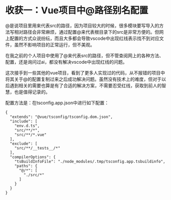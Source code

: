 # 收获一：Vue项目中@路径别名配置

@是说项目里用来代表src的路径，因为项目较大的时候，很多模块要写导入的方法写相对路径会非常麻烦，通过配置@来代表根目录下的src是非常方便的。但网上配置的方式众说纷纭，而且大多都会导致vscode中出现红线表示找不到对应文件，虽然不影响项目的正常运行，但不美观。

在我之前的个人项目中使用了@来代表src的路径，但不管查阅网上的各种方法、配置，还是询问过ai，都没有解决vscode中出现红线的问题。

这次接手到一些其他的vue项目，看到了更多人实现过的代码，从不报错的项目中将其关于@的配置复制过来之后成功解决问题。虽然没有技术上的难度，但对于以后遇到相关的需要也算是有了合适的解决方案，不需要忍受红线，获取到前人的智慧，也是值得记录的。

配置方法是：在tsconfig.app.json中进行如下配置：
```
{
  "extends": "@vue/tsconfig/tsconfig.dom.json",
  "include": [
    "env.d.ts",
    "src/**/*",
    "src/**/*.vue"
  ],
  "exclude": [
    "src/**/__tests__/*"
  ],
  "compilerOptions": {
    "tsBuildInfoFile": "./node_modules/.tmp/tsconfig.app.tsbuildinfo",
    "paths": {
      "@/*": [
        "./src/*"
      ]
    }
  }
}
```


